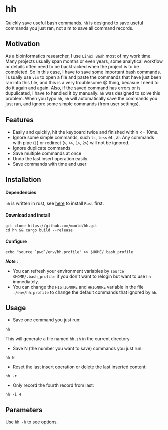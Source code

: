 # hh
Quickly save useful bash commands. `hh` is designed to save useful commands you just ran, not aim to save all command records.

## Motivation
As a bioinformatics researcher, I use `Linux Bash` most of my work time. Many projects usually span months or even years, some analytical workflow or details often need to be backtracked when the project is to be completed. So in this case, I have to save some important bash commands. I usually use `vim` to open a file and paste the commands that have just been ran into this file, and this is a very troublesome :anguished: thing, becasue I need to do it again and again. Also, if the saved command has errors or is dupulicated, I have to handled it by manually. `hh` was designed to solve this problem. When you typo `hh`, `hh` will automatically save the commands you just ran, and ignore some simple commands (from user settings).

## Features
* Easily and quickly, hit the keyboard twice and finished within <= 10ms.
* Ignore some simple commands, such `ls`, `less` et., al. Any commands with pipe (`|`) or redirect (`>`, `>>`, `1>`, `2>`) will not be ignored.
* Ignore duplicate commands
* Save multiple commands at once
* Undo the last insert operation easily
* Save commands with time and user

## Installation

#### Dependencies

`hh` is written in rust, see [here](https://www.rust-lang.org/tools/install) to install `Rust` first.

#### Download and install

```
git clone https://github.com/moold/hh.git
cd hh && cargo build --release
```

#### Configure 
```
echo "source `pwd`/env/hh.profile" >> $HOME/.bash_profile
```
***Note*** :
* You can refresh your environment variables by `source $HOME/.bash_profile` if you don't want to relogin but want to use `hh` immediately.
* You can change the `HISTIGNORE` and `HHIGNORE` variable in the file `./env/hh.profile` to change the default commands that ignored by `hh`.

## Usage
* Save one command you just run: 
```
hh
```
This will generate a file named `hh.sh` in the current directory.

* Save N (the number you want to save) commands you just run:
```
hh N
```
*  Reset the last insert operation or delete the last inserted content: 
```
hh -r
```
* Only record the fourth record from last: 
```
hh -i 4
```

## Parameters
Use `hh -h` to see options.

